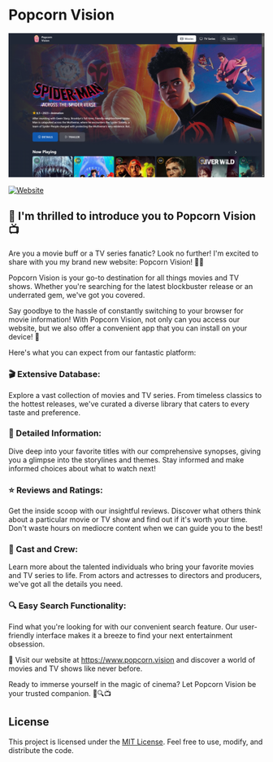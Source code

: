 # Popcorn Vision

[![Popcorn Vision](/public/popcorn-vision.png)](https://www.popcorn.vision)

[![Website](https://img.shields.io/badge/Popcorn%20Vision-Discover%20your%20favorite%20film%20now!-blue)](https://www.popcorn.vision)

## 🎥 I'm thrilled to introduce you to Popcorn Vision 📺

Are you a movie buff or a TV series fanatic? Look no further! I'm excited to share with you my brand new website: Popcorn Vision! 🍿🌟

Popcorn Vision is your go-to destination for all things movies and TV shows. Whether you're searching for the latest blockbuster release or an underrated gem, we've got you covered.

Say goodbye to the hassle of constantly switching to your browser for movie information! With Popcorn Vision, not only can you access our website, but we also offer a convenient app that you can install on your device! 📱

Here's what you can expect from our fantastic platform:

### 🎬 Extensive Database:

Explore a vast collection of movies and TV series. From timeless classics to the hottest releases, we've curated a diverse library that caters to every taste and preference.

### 📝 Detailed Information:

Dive deep into your favorite titles with our comprehensive synopses, giving you a glimpse into the storylines and themes. Stay informed and make informed choices about what to watch next!

### ⭐️ Reviews and Ratings:

Get the inside scoop with our insightful reviews. Discover what others think about a particular movie or TV show and find out if it's worth your time. Don't waste hours on mediocre content when we can guide you to the best!

### 👥 Cast and Crew:

Learn more about the talented individuals who bring your favorite movies and TV series to life. From actors and actresses to directors and producers, we've got all the details you need.

### 🔍 Easy Search Functionality:

Find what you're looking for with our convenient search feature. Our user-friendly interface makes it a breeze to find your next entertainment obsession.

🎉 Visit our website at https://www.popcorn.vision and discover a world of movies and TV shows like never before.

Ready to immerse yourself in the magic of cinema? Let Popcorn Vision be your trusted companion. 🍿🔍📺

## License

This project is licensed under the [MIT License](LICENSE.md). Feel free to use, modify, and distribute the code.
